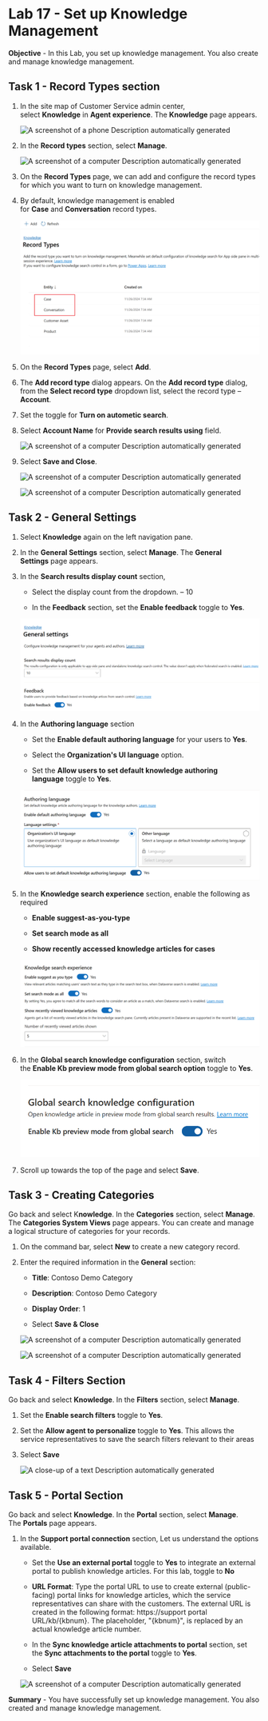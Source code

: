 # Lab 17 - Set up Knowledge Management

**Objective** - In this Lab, you set up knowledge management. You also create and manage knowledge management.



## Task 1 - Record Types section

1.  In the site map of Customer Service admin center,
    select **Knowledge** in **Agent experience**. The **Knowledge** page
    appears.

    ![A screenshot of a phone Description automatically
generated](./media/media17/image1.png)

1.  In the **Record types** section, select **Manage**.

    ![A screenshot of a computer Description automatically
generated](./media/media17/image2.png)

2.  On the **Record Types** page, we can add and configure the record
    types for which you want to turn on knowledge management.

3.  By default, knowledge management is enabled
    for **Case** and **Conversation** record types.

    ![](./media/media17/image3.png)

4.  On the **Record Types** page, select **Add**.

5.  The **Add record type** dialog appears. On the **Add record
    type** dialog, from the **Select record type** dropdown list, select
    the record type – **Account**.

6.  Set the toggle for **Turn on autometic search**.
7.  Select **Account Name** for **Provide search results using** field.

    ![A screenshot of a computer Description automatically
generated](./media/media17/image4.png)

8.  Select **Save and Close**.

    ![A screenshot of a computer Description automatically
generated](./media/media17/image5.png)

    ![A screenshot of a computer Description automatically
generated](./media/media17/image6.png)

## Task 2 - General Settings

1.  Select **Knowledge** again on the left navigation pane.

2.  In the **General Settings** section, select **Manage**.
    The **General Settings** page appears.

3.  In the **Search results display count** section,

    - Select the display count from the dropdown. – 10

    - In the **Feedback** section, set the **Enable feedback** toggle
      to **Yes**.

    ![](./media/media17/image7.png)

4.  In the **Authoring language** section

    - Set the **Enable default authoring language** for your users
      to **Yes**.

    - Select the **Organization's UI language** option.

    - Set the **Allow users to set default knowledge authoring
      language** toggle to **Yes**.

    ![](./media/media17/image8.png)

1.  In the **Knowledge search experience** section, enable the following
    as required

    - **Enable suggest-as-you-type**

    - **Set search mode as all**

    - **Show recently accessed knowledge articles for cases**

    ![](./media/media17/image9.png)

7.  In the **Global search knowledge configuration** section, switch
    the **Enable Kb preview mode from global search option** toggle
    to **Yes**.

    ![](./media/media17/image10.png)

8.  Scroll up towards the top of the page and select **Save**.

## Task 3 - Creating Categories 

Go back and select K**nowledge**. In the **Categories** section,
select **Manage**. The **Categories System Views** page appears. You can
create and manage a logical structure of categories for your records.

1.  On the command bar, select **New** to create a new category record.

2.  Enter the required information in the **General** section:

    - **Title**: Contoso Demo Category

    - **Description**: Contoso Demo Category

    - **Display Order**: 1

    - Select **Save & Close**

    ![A screenshot of a computer Description automatically
generated](./media/media17/image11.png)

    ![A screenshot of a computer Description automatically
generated](./media/media17/image12.png)

## Task 4 - Filters Section

Go back and select **Knowledge**. In the **Filters** section,
select **Manage**.

1.  Set the **Enable search filters** toggle to **Yes**.

2.  Set the **Allow agent to personalize** toggle to **Yes**. This
    allows the service representatives to save the search filters
    relevant to their areas

3.  Select **Save**

    ![A close-up of a text Description automatically
generated](./media/media17/image13.png)

## Task 5 - Portal Section

Go back and select **Knowledge**. In the **Portal** section,
select **Manage**. The **Portals** page appears.

1.  In the **Support portal connection** section, Let us understand the
    options available.

    - Set the **Use an external portal** toggle to **Yes** to integrate
      an external portal to publish knowledge articles. For this lab,
      toggle to **No**

    - **URL Format**: Type the portal URL to use to create external
      (public-facing) portal links for knowledge articles, which the
      service representatives can share with the customers. The external
      URL is created in the following format: https://support portal
      URL/kb/{kbnum}. The placeholder, "{kbnum}", is replaced by an
      actual knowledge article number.

    - In the **Sync knowledge article attachments to portal** section,
      set the **Sync attachments to the portal** toggle to **Yes**.

    - Select **Save**

    ![A screenshot of a computer Description automatically
generated](./media/media17/image14.png)


**Summary** - You have successfully set up knowledge management. You also created and manage knowledge management.
